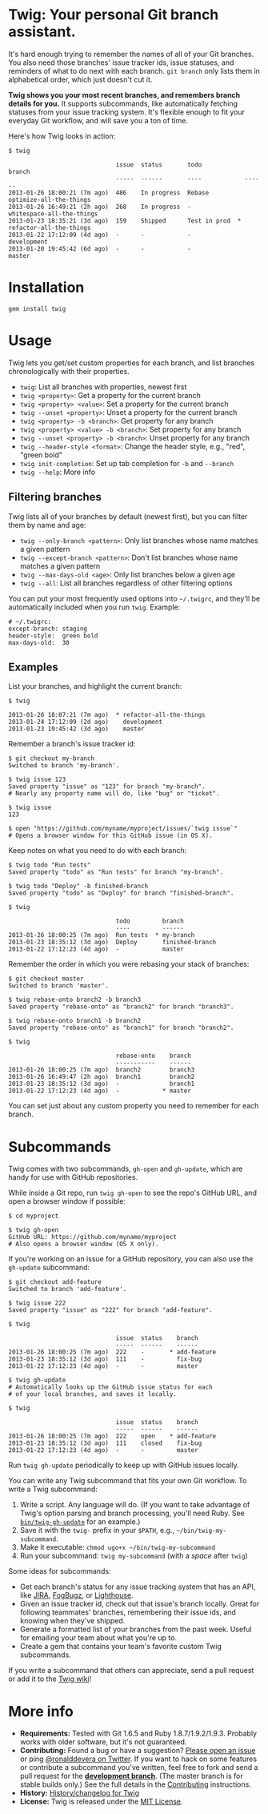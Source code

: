 Twig: Your personal Git branch assistant.
=========================================

It's hard enough trying to remember the names of all of your Git branches. You
also need those branches' issue tracker ids, issue statuses, and reminders of
what to do next with each branch. `git branch` only lists them in alphabetical
order, which just doesn't cut it.

**Twig shows you your most recent branches, and remembers branch details for
you.** It supports subcommands, like automatically fetching statuses from your
issue tracking system. It's flexible enough to fit your everyday Git workflow,
and will save you a ton of time.

Here's how Twig looks in action:

    $ twig

                                  issue  status       todo            branch
                                  -----  ------       ----            ------
    2013-01-26 18:00:21 (7m ago)  486    In progress  Rebase          optimize-all-the-things
    2013-01-26 16:49:21 (2h ago)  268    In progress  -               whitespace-all-the-things
    2013-01-23 18:35:21 (3d ago)  159    Shipped      Test in prod  * refactor-all-the-things
    2013-01-22 17:12:09 (4d ago)  -      -            -               development
    2013-01-20 19:45:42 (6d ago)  -      -            -               master


Installation
============

    gem install twig


Usage
=====

Twig lets you get/set custom properties for each branch, and list branches
chronologically with their properties.

* `twig`:                                List all branches with properties, newest first
* `twig <property>`:                     Get a property for the current branch
* `twig <property> <value>`:             Set a property for the current branch
* `twig --unset <property>`:             Unset a property for the current branch
* `twig <property> -b <branch>`:         Get property for any branch
* `twig <property> <value> -b <branch>`: Set property for any branch
* `twig --unset <property> -b <branch>`: Unset property for any branch
* `twig --header-style <format>`:        Change the header style, e.g., "red", "green bold"
* `twig init-completion`:                Set up tab completion for `-b` and `--branch`
* `twig --help`:                         More info


Filtering branches
------------------

Twig lists all of your branches by default (newest first), but you can filter
them by name and age:

* `twig --only-branch <pattern>`:
  Only list branches whose name matches a given pattern
* `twig --except-branch <pattern>`:
  Don't list branches whose name matches a given pattern
* `twig --max-days-old <age>`:
  Only list branches below a given age
* `twig --all`:
  List all branches regardless of other filtering options

You can put your most frequently used options into `~/.twigrc`, and they'll be
automatically included when you run `twig`. Example:

    # ~/.twigrc:
    except-branch: staging
    header-style:  green bold
    max-days-old:  30


Examples
--------

List your branches, and highlight the current branch:

    $ twig

    2013-01-26 18:07:21 (7m ago)  * refactor-all-the-things
    2013-01-24 17:12:09 (2d ago)    development
    2013-01-23 19:45:42 (3d ago)    master

Remember a branch's issue tracker id:

    $ git checkout my-branch
    Switched to branch 'my-branch'.

    $ twig issue 123
    Saved property "issue" as "123" for branch "my-branch".
    # Nearly any property name will do, like "bug" or "ticket".

    $ twig issue
    123

    $ open "https://github.com/myname/myproject/issues/`twig issue`"
    # Opens a browser window for this GitHub issue (in OS X).

Keep notes on what you need to do with each branch:

    $ twig todo "Run tests"
    Saved property "todo" as "Run tests" for branch "my-branch".

    $ twig todo "Deploy" -b finished-branch
    Saved property "todo" as "Deploy" for branch "finished-branch".

    $ twig

                                  todo         branch
                                  ----         ------
    2013-01-26 18:00:25 (7m ago)  Run tests  * my-branch
    2013-01-23 18:35:12 (3d ago)  Deploy       finished-branch
    2013-01-22 17:12:23 (4d ago)  -            master

Remember the order in which you were rebasing your stack of branches:

    $ git checkout master
    Switched to branch 'master'.

    $ twig rebase-onto branch2 -b branch3
    Saved property "rebase-onto" as "branch2" for branch "branch3".

    $ twig rebase-onto branch1 -b branch2
    Saved property "rebase-onto" as "branch1" for branch "branch2".

    $ twig

                                  rebase-onto    branch
                                  -----------    ------
    2013-01-26 18:00:25 (7m ago)  branch2        branch3
    2013-01-26 16:49:47 (2h ago)  branch1        branch2
    2013-01-23 18:35:12 (3d ago)  -              branch1
    2013-01-22 17:12:23 (4d ago)  -            * master

You can set just about any custom property you need to remember for each branch.


Subcommands
===========

Twig comes with two subcommands, `gh-open` and `gh-update`, which are handy for
use with GitHub repositories.

While inside a Git repo, run `twig gh-open` to see the repo's GitHub URL, and open
a browser window if possible:

    $ cd myproject

    $ twig gh-open
    GitHub URL: https://github.com/myname/myproject
    # Also opens a browser window (OS X only).

If you're working on an issue for a GitHub repository, you can also use the
`gh-update` subcommand:

    $ git checkout add-feature
    Switched to branch 'add-feature'.

    $ twig issue 222
    Saved property "issue" as "222" for branch "add-feature".

    $ twig

                                  issue  status    branch
                                  -----  ------    ------
    2013-01-26 18:00:25 (7m ago)  222    -       * add-feature
    2013-01-23 18:35:12 (3d ago)  111    -         fix-bug
    2013-01-22 17:12:23 (4d ago)  -      -         master

    $ twig gh-update
    # Automatically looks up the GitHub issue status for each
    # of your local branches, and saves it locally.

    $ twig

                                  issue  status    branch
                                  -----  ------    ------
    2013-01-26 18:00:25 (7m ago)  222    open    * add-feature
    2013-01-23 18:35:12 (3d ago)  111    closed    fix-bug
    2013-01-22 17:12:23 (4d ago)  -      -         master

Run `twig gh-update` periodically to keep up with GitHub issues locally.

You can write any Twig subcommand that fits your own Git workflow. To write a
Twig subcommand:

1.  Write a script. Any language will do. (If you want to take advantage of
    Twig's option parsing and branch processing, you'll need Ruby. See
    [`bin/twig-gh-update`][twig-gh-update] for an example.)
2.  Save it with the `twig-` prefix in your `$PATH`,
    e.g., `~/bin/twig-my-subcommand`.
3.  Make it executable: `chmod ugo+x ~/bin/twig-my-subcommand`
4.  Run your subcommand: `twig my-subcommand` (with a *space* after `twig`)

[twig-gh-update]: https://github.com/rondevera/twig/blob/master/bin/twig-gh-update

Some ideas for subcommands:

* Get each branch's status for any issue tracking system that has an API,
  like [JIRA](http://www.atlassian.com/software/jira/overview),
  [FogBugz](http://www.fogcreek.com/fogbugz/), or
  [Lighthouse](http://lighthouseapp.com/).
* Given an issue tracker id, check out that issue's branch locally. Great for
  following teammates' branches, remembering their issue ids, and knowing when
  they've shipped.
* Generate a formatted list of your branches from the past week. Useful for
  emailing your team about what you're up to.
* Create a gem that contains your team's favorite custom Twig subcommands.

If you write a subcommand that others can appreciate, send a pull request or add
it to the [Twig wiki][wiki]!


More info
=========

* **Requirements:** Tested with Git 1.6.5 and Ruby 1.8.7/1.9.2/1.9.3. Probably
  works with older software, but it's not guaranteed.
* **Contributing:** Found a bug or have a suggestion? [Please open an
  issue][issues] or ping [@ronalddevera on Twitter][twitter]. If you want to
  hack on some features or contribute a subcommand you've written, feel free to
  fork and send a pull request for the **[development branch][dev branch]**.
  (The master branch is for stable builds only.) See the full details in the
  [Contributing][contributing] instructions.
* **History:** [History/changelog for Twig][history]
* **License:** Twig is released under the [MIT License][license].

[issues]:         https://github.com/rondevera/twig/issues
[wiki]:           https://github.com/rondevera/twig/wiki
[twitter]:        https://twitter.com/ronalddevera
[dev branch]:     https://github.com/rondevera/twig/commits/development
[contributing]:   https://github.com/rondevera/twig/blob/master/CONTRIBUTING.md
[history]:        https://github.com/rondevera/twig/blob/master/HISTORY.md
[license]:        https://github.com/rondevera/twig/blob/master/LICENSE.md
